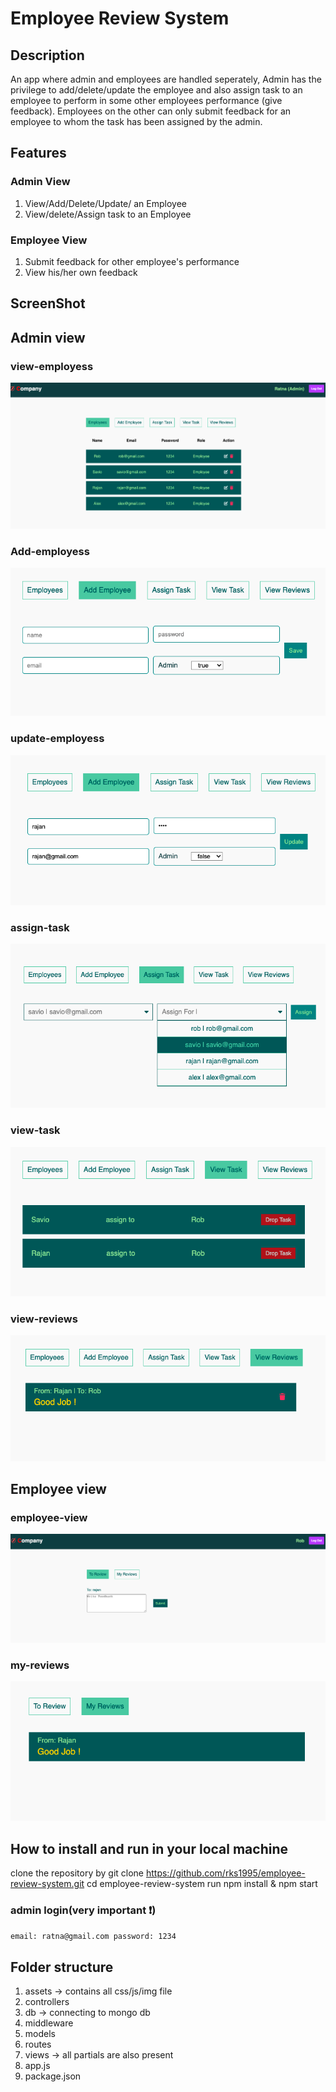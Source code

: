# Employee Review System

## Description

An app where admin and employees are handled seperately, Admin has the privilege to add/delete/update the
employee and also assign task to an employee to perform in some other employees performance (give feedback).
Employees on the other can only submit feedback for an employee to whom the task has been assigned by the admin.

## Features

### Admin View

1. View/Add/Delete/Update/ an Employee
2. View/delete/Assign task to an Employee

### Employee View

1. Submit feedback for other employee's performance
2. View his/her own feedback

## ScreenShot

## Admin view

### view-employess

![alt](assets/img/Admin-view.png)

### Add-employess

![alt](assets/img/Add-employee.png)

### update-employess

![alt](assets/img/update-employee.png)

### assign-task

![alt](assets/img/Assign-task.png)

### view-task

![alt](assets/img/view-task.png)

### view-reviews

![alt](assets/img/view-all-reviews.png)

## Employee view

### employee-view

![alt](assets/img/employee-view.png)

### my-reviews

![alt](assets/img/my-review-employee.png)

## How to install and run in your local machine

clone the repository by git clone https://github.com/rks1995/employee-review-system.git
cd employee-review-system
run npm install & npm start

### admin login(very important ❗️)

`email: ratna@gmail.com password: 1234`

## Folder structure

1. assets -> contains all css/js/img file
2. controllers
3. db -> connecting to mongo db
4. middleware
5. models
6. routes
7. views -> all partials are also present
8. app.js
9. package.json
